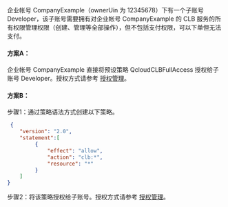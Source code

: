 
企业帐号 CompanyExample（ownerUin 为 12345678）下有一个子账号 Developer，该子账号需要拥有对企业帐号 CompanyExample 的 CLB 服务的所有权限管理权限（创建、管理等全部操作），但不包括支付权限，可以下单但无法支付。

#### 方案A：

企业帐号 CompanyExample 直接将预设策略 QcloudCLBFullAccess 授权给子账号 Developer。授权方式请参考 [授权管理](https://cloud.tencent.com/document/product/378/8961)。

#### 方案B：

步骤1：通过策略语法方式创建以下策略。
```json
 {
    "version": "2.0",
    "statement":[
         {
             "effect": "allow",
             "action": "clb:*",
             "resource": "*"
         }
    ]
}
```
步骤2：将该策略授权给子账号。授权方式请参考 [授权管理](https://cloud.tencent.com/document/product/378/8961)。



